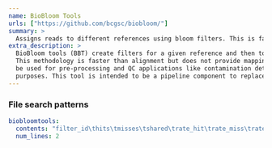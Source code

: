 ```yaml
---
name: BioBloom Tools
urls: ["https://github.com/bcgsc/biobloom/"]
summary: >
  Assigns reads to different references using bloom filters. This is faster than alignment and can be used for contamination detection
extra_description: >
  BioBloom tools (BBT) create filters for a given reference and then to categorize sequences.
  This methodology is faster than alignment but does not provide mapping locations. BBT was initially intended to
  be used for pre-processing and QC applications like contamination detection, but is flexible to accommodate other
  purposes. This tool is intended to be a pipeline component to replace costly alignment steps.
---
```


### File search patterns

```yaml
biobloomtools:
  contents: "filter_id\thits\tmisses\tshared\trate_hit\trate_miss\trate_shared"
  num_lines: 2
```
